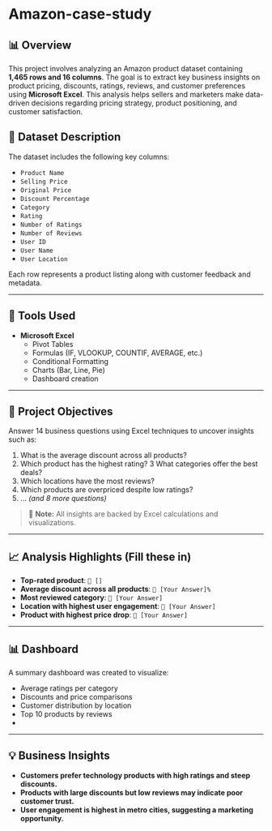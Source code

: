 # Amazon-case-study
## 📊 Overview

This project involves analyzing an Amazon product dataset containing **1,465 rows and 16 columns**. The goal is to extract key business insights on product pricing, discounts, ratings, reviews, and customer preferences using **Microsoft Excel**. This analysis helps sellers and marketers make data-driven decisions regarding pricing strategy, product positioning, and customer satisfaction.

## 📁 Dataset Description

The dataset includes the following key columns:

- `Product Name`
- `Selling Price`
- `Original Price`
- `Discount Percentage`
- `Category`
- `Rating`
- `Number of Ratings`
- `Number of Reviews`
- `User ID`
- `User Name`
- `User Location`

Each row represents a product listing along with customer feedback and metadata.

---

## 🧪 Tools Used

- **Microsoft Excel**
  - Pivot Tables
  - Formulas (IF, VLOOKUP, COUNTIF, AVERAGE, etc.)
  - Conditional Formatting
  - Charts (Bar, Line, Pie)
  - Dashboard creation

---

## 🎯 Project Objectives

Answer 14 business questions using Excel techniques to uncover insights such as:

1. What is the average discount across all products?
2. Which product has the highest rating?
3 What categories offer the best deals?
4. Which locations have the most reviews?
5. Which products are overpriced despite low ratings?
6. ... *(and 8 more questions)*

> 📌 **Note:** All insights are backed by Excel calculations and visualizations.

---

## 📈 Analysis Highlights (Fill these in)

- **Top-rated product**: `🔲 []`
- **Average discount across all products**: `🔲 [Your Answer]%`
- **Most reviewed category**: `🔲 [Your Answer]`
- **Location with highest user engagement**: `🔲 [Your Answer]`
- **Product with highest price drop**: `🔲 [Your Answer]`

---

## 📊 Dashboard

A summary dashboard was created to visualize:

- Average ratings per category  
- Discounts and price comparisons  
- Customer distribution by location  
- Top 10 products by reviews
- 
---

## 💡 Business Insights

- **Customers prefer technology products with high ratings and steep discounts.**
- **Products with large discounts but low reviews may indicate poor customer trust.**
- **User engagement is highest in metro cities, suggesting a marketing opportunity.**
